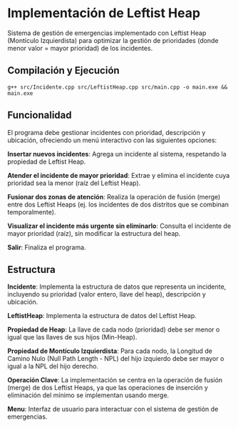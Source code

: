 # Implementación de Leftist Heap

Sistema de gestión de emergencias implementado con Leftist Heap (Montículo Izquierdista) para optimizar la gestión de prioridades (donde menor valor = mayor prioridad) de los incidentes.

## Compilación y Ejecución
```b
g++ src/Incidente.cpp src/LeftistHeap.cpp src/main.cpp -o main.exe && main.exe
```

## Funcionalidad 
El programa debe gestionar incidentes con prioridad, descripción y ubicación, ofreciendo un menú interactivo con las siguientes opciones:

**Insertar nuevos incidentes**: Agrega un incidente al sistema, respetando la propiedad de Leftist Heap.

**Atender el incidente de mayor prioridad**: Extrae y elimina el incidente cuya prioridad sea la menor (raíz del Leftist Heap).

**Fusionar dos zonas de atención**: Realiza la operación de fusión (merge) entre dos Leftist Heaps (ej. los incidentes de dos distritos que se combinan temporalmente).

**Visualizar el incidente más urgente sin eliminarlo**: Consulta el incidente de mayor prioridad (raíz), sin modificar la estructura del heap.

**Salir**: Finaliza el programa.

## Estructura
**Incidente**: Implementa la estructura de datos que representa un incidente, incluyendo su prioridad (valor entero, llave del heap), descripción y ubicación.

**LeftistHeap**: Implementa la estructura de datos del Leftist Heap.

**Propiedad de Heap**: La llave de cada nodo (prioridad) debe ser menor o igual que las llaves de sus hijos (Min-Heap).

**Propiedad de Montículo Izquierdista**: Para cada nodo, la Longitud de Camino Nulo (Null Path Length - NPL) del hijo izquierdo debe ser mayor o igual a la NPL del hijo derecho.

**Operación Clave**: La implementación se centra en la operación de fusión (merge) de dos Leftist Heaps, ya que las operaciones de inserción y eliminación del mínimo se implementan usando merge.

**Menu**: Interfaz de usuario para interactuar con el sistema de gestión de emergencias.
